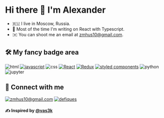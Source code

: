 # Hi there 👋 I'm Alexander

- 🇷🇺 I live in Moscow, Russia.
- 🤖 Most of the time I'm writing on React with Typescript.
- ✉️ You can shoot me an email at [zmhus10@gmail.com](mailto:zmhus10@gmail.com).

## 🛠 My fancy badge area

![html](https://img.shields.io/badge/html%20-%23E34F26.svg?&style=for-the-badge&logo=html5&logoColor=white)
[![javascript](https://img.shields.io/badge/javascript%20-%23323330.svg?&style=for-the-badge&logo=javascript&logoColor=%23F7DF1E)](https://developer.mozilla.org/en-US/docs/Web/JavaScript)
![css](https://img.shields.io/badge/css%20-%231572B6.svg?&style=for-the-badge&logo=css3&logoColor=white)
[![React](https://img.shields.io/badge/react-%2320232a.svg?style=for-the-badge&logo=react&logoColor=%2361DAFB)](https://reactjs.org/)
[![Redux](https://img.shields.io/badge/redux%20-%23000.svg?&style=for-the-badge&logo=redux&logoColor=7649bb)](https://redux.js.org/)
[![styled components](https://img.shields.io/badge/styled%20components%20-%23353535.svg?&style=for-the-badge&logo=styled-components&logoColor=fb92dd)](https://styled-components.com/)
![python](https://img.shields.io/badge/python%20-%2314354C.svg?&style=for-the-badge&logo=python&logoColor=white)
![jupyter](https://img.shields.io/badge/Jupyter%20-%23F37626.svg?&style=for-the-badge&logo=Jupyter&logoColor=white)

## 🤝 Connect with me

[![zmhus10@gmail.com](https://img.shields.io/badge/zmhus10@gmail.com%20-%23E62B1E.svg?&style=for-the-badge&logo=mail.ru&logoColor=white)](mailto:zmhus10@gmail.com)
[![defiques](https://img.shields.io/badge/defiques%20-%23fff.svg?&style=for-the-badge&logo=telegram&logoColor=white)](https://t.me/defiques)

#### ✍️ Inspired by [@vas3k](https://github.com/vas3k)
